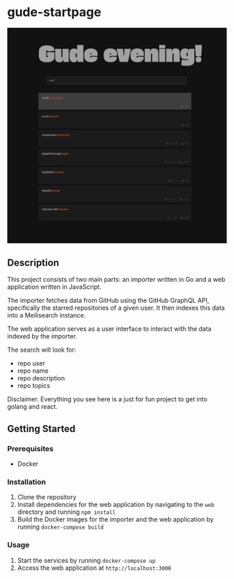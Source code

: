 # gude-startpage

![screenshot of webapp](./screenshot.png)

## Description

This project consists of two main parts: an importer written in Go and a web application written in JavaScript.

The importer fetches data from GitHub using the GitHub GraphQL API, specifically the starred repositories of a given user. It then indexes this data into a Meilisearch instance.

The web application serves as a user interface to interact with the data indexed by the importer.

The search will look for:

- repo user
- repo name
- repo description
- repo topics

Disclaimer. Everything you see here is a just for fun project to get into golang and react.

## Getting Started

### Prerequisites

- Docker

### Installation

1. Clone the repository
2. Install dependencies for the web application by navigating to the `web` directory and running `npm install`
3. Build the Docker images for the importer and the web application by running `docker-compose build`

### Usage

1. Start the services by running `docker-compose up`
2. Access the web application at `http://localhost:3000`
